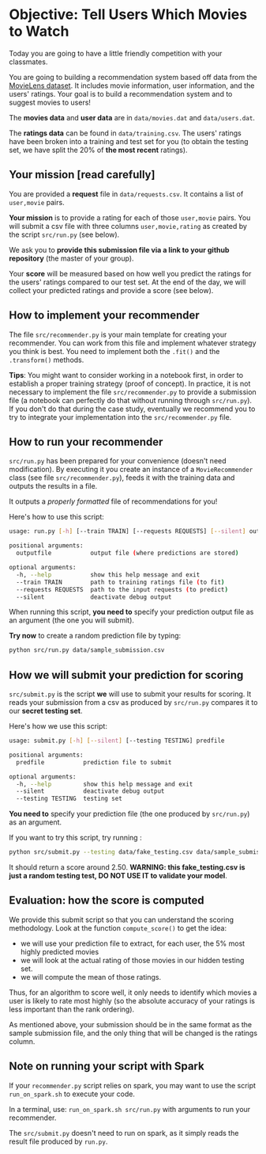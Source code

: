 # Objective: Tell Users Which Movies to Watch

Today you are going to have a little friendly competition with your classmates.

You are going to building a recommendation system based off data from the
[MovieLens dataset](http://grouplens.org/datasets/movielens/). It includes movie
information, user information, and the users' ratings. Your goal is to build a
recommendation system and to suggest movies to users!

The **movies data** and **user data** are in `data/movies.dat` and `data/users.dat`.

The **ratings data** can be found in `data/training.csv`. The users' ratings have been broken into a training and test set for you (to obtain the testing set, we have split the 20% of **the most recent** ratings).


## Your mission [read carefully]

You are provided a **request** file in `data/requests.csv`. It contains a list of `user,movie` pairs.

**Your mission** is to provide a rating for each of those `user,movie` pairs. You will submit a csv file with three columns `user,movie,rating` as created by the script `src/run.py` (see below).

We ask you to **provide this submission file via a link to your github repository** (the master of your group).

Your **score** will be measured based on how well you predict the ratings for the users' ratings compared to our test set. At the end of the day, we will collect your predicted ratings and provide a score (see below).


## How to implement your recommender

The file `src/recommender.py` is your main template for creating your recommender. You can work from this file and implement whatever strategy you think is best. You need to implement both the `.fit()` and the `.transform()` methods.

**Tips**: You might want to consider working in a notebook first, in order to establish a proper training strategy (proof of concept). In practice, it is not necessary to implement the file `src/recommender.py` to provide a submission file (a notebook can perfectly do that without running through `src/run.py`). If you don't do that during the case study, eventually we recommend you to try to integrate your implementation into the `src/recommender.py` file.


## How to run your recommender

`src/run.py` has been prepared for your convenience (doesn't need modification). By executing it you create an instance of a `MovieRecommender` class (see file `src/recommender.py`), feeds it with the training data and outputs the results in a file.

It outputs a _properly formatted_ file of recommendations for you!

  Here's how to use this script:
  ```bash
  usage: run.py [-h] [--train TRAIN] [--requests REQUESTS] [--silent] outputfile

  positional arguments:
    outputfile           output file (where predictions are stored)

  optional arguments:
    -h, --help           show this help message and exit
    --train TRAIN        path to training ratings file (to fit)
    --requests REQUESTS  path to the input requests (to predict)
    --silent             deactivate debug output
  ```

When running this script, **you need to** specify your prediction output file as an argument (the one you will submit).

**Try now** to create a random prediction file by typing:

```bash
python src/run.py data/sample_submission.csv
```

## How we will submit your prediction for scoring

`src/submit.py` is the script **we** will use to submit your results for scoring. It reads your submission from a csv as produced by `src/run.py` compares it to our **secret testing set**.

Here's how we use this script:
  ```bash
  usage: submit.py [-h] [--silent] [--testing TESTING] predfile

  positional arguments:
    predfile           prediction file to submit

  optional arguments:
    -h, --help         show this help message and exit
    --silent           deactivate debug output
    --testing TESTING  testing set
  ```

**You need to** specify your prediction file (the one produced by `src/run.py`) as an argument.

If you want to try this script, try running :

```bash
python src/submit.py --testing data/fake_testing.csv data/sample_submission.csv
```

It should return a score around 2.50. **WARNING: this fake_testing.csv is just a random testing test, DO NOT USE IT to validate your model**.


## Evaluation: how the score is computed

We provide this submit script so that you can understand the scoring methodology. Look at the function `compute_score()` to get the idea:
- we will use your prediction file to extract, for each user, the 5% most highly predicted movies
- we will look at the actual rating of those movies in our hidden testing set.
- we will compute the mean of those ratings.

Thus, for an algorithm to score well, it only needs to identify which movies a user is likely to rate most highly (so the absolute accuracy of your ratings is less important than the rank ordering).

As mentioned above, your submission should be in the same format as the sample
submission file, and the only thing that will be changed is the ratings column.


## Note on running your script with Spark

If your `recommender.py` script relies on spark, you may want to use the script `run_on_spark.sh` to execute your code.

In a terminal, use: `run_on_spark.sh src/run.py` with arguments to run your recommender.

The `src/submit.py` doesn't need to run on spark, as it simply reads the result file produced by `run.py`.
